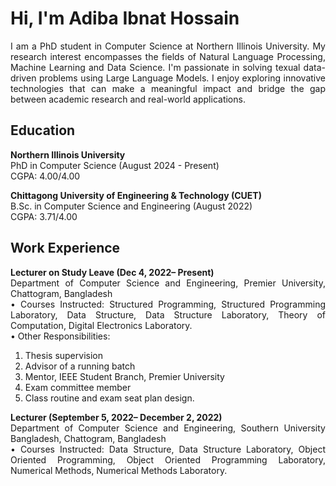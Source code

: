 # Hi, I'm Adiba Ibnat Hossain
<div style="text-align: justify;">
I am a PhD student in Computer Science at Northern Illinois University. My research interest encompasses the fields of Natural Language Processing, Machine Learning and Data Science. I'm passionate in solving texual data-driven problems using Large Language Models. I enjoy exploring innovative technologies that can make a meaningful impact and bridge the gap between academic research and real-world applications.


  
## Education
**Northern Illinois University**  
PhD in Computer Science (August 2024 - Present)  
CGPA: 4.00/4.00  

**Chittagong University of Engineering & Technology (CUET)**  
B.Sc. in Computer Science and Engineering (August 2022)  
CGPA: 3.71/4.00


##  Work Experience  
**Lecturer on Study Leave (Dec 4, 2022– Present)**  
Department of Computer Science and Engineering, Premier University, Chattogram, Bangladesh  
• Courses Instructed: Structured Programming, Structured Programming Laboratory, Data Structure, Data Structure Laboratory, Theory of Computation, Digital Electronics Laboratory.  
• Other Responsibilities:
 1. Thesis supervision
 2. Advisor of a running batch
 3. Mentor, IEEE Student Branch, Premier University
 4. Exam committee member
 5. Class routine and exam seat plan design.

**Lecturer (September 5, 2022– December 2, 2022)**  
Department of Computer Science and Engineering, Southern University Bangladesh, Chattogram, Bangladesh  
• Courses Instructed: Data Structure, Data Structure Laboratory, Object Oriented Programming, Object Oriented Programming Laboratory, Numerical Methods, Numerical Methods Laboratory.  

</div>  
